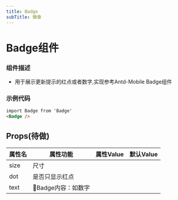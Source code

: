 ```yaml
---
title: Badge
subTitle: 徽章
---
```



# Badge组件
### 组件描述
- 用于展示更新提示的红点或者数字,实现参考Antd-Mobile Badge组件


### 示例代码

```html
import Badge from 'Badge'
<Badge />
```

## Props(待做)
|属性名|属性功能|属性Value|默认Value|
|--|--|--|--|
|size|尺寸|||
|dot|是否只显示红点|||
|text|Badge内容：如数字|||
